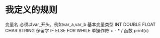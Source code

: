 # 我定义的规则
变量名 必须以var_开头，例如var_a,var_b
基本变量类型 INT DOUBLE FLOAT CHAR STRING
保留字 IF ELSE FOR WHILE 
单操作符 + - * / 
函数 print(c)




